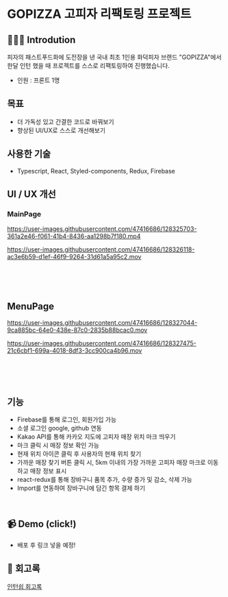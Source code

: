 # GOPIZZA 고피자 리팩토링 프로젝트

## 👨🏻‍💻 Introdution

피자의 패스트푸드화에 도전장을 낸 국내 최초 1인용 화덕피자 브랜드 "GOPIZZA"에서 한달 인턴 했을 때 프로젝트를 스스로 리팩토링하여 진행했습니다.

- 인원 : 프론트 1명

## 목표

- 더 가독성 있고 간결한 코드로 바꿔보기 
- 향상된 UI/UX로 스스로 개선해보기

## 사용한 기술

- Typescript, React, Styled-components, Redux, Firebase

## UI / UX 개선

### MainPage
<div>
  
  https://user-images.githubusercontent.com/47416686/128325703-361a2e46-f061-41b4-8436-aa1298b7f180.mp4
    
  https://user-images.githubusercontent.com/47416686/128326118-ac3e6b59-d1ef-46f9-9264-31d61a5a95c2.mov  
</div>

<br />
<br />
<br />

## MenuPage
<div>

https://user-images.githubusercontent.com/47416686/128327044-9ca885bc-64e0-438e-87c0-2835b88bcac0.mov

https://user-images.githubusercontent.com/47416686/128327475-21c6cbf1-699a-4018-8df3-3cc900ca4b96.mov

</div>

<br />
<br />
<br />

## 기능
- Firebase를 통해 로그인, 회원가입 가능
- 소셜 로그인 google, github 연동
- Kakao API를 통해 카카오 지도에 고피자 매장 위치 마크 띄우기
- 마크 클릭 시 매장 정보 확인 가능
- 현재 위치 아이콘 클릭 후 사용자의 현재 위치 찾기
- 가까운 매장 찾기 버튼 클릭 시, 5km 이내의 가장 가까운 고피자 매장 마크로 이동하고 매장 정보 표시
- react-redux를 통해 장바구니 품목 추가, 수량 증가 및 감소, 삭제 가능
- Import를 연동하여 장바구니에 담긴 항목 결제 하기

<br/>

## 📹 Demo (click!)
- 배포 후 링크 넣을 예정!


## 📝 회고록

[인턴쉽 회고록](https://ljtaek2.tistory.com/154)

